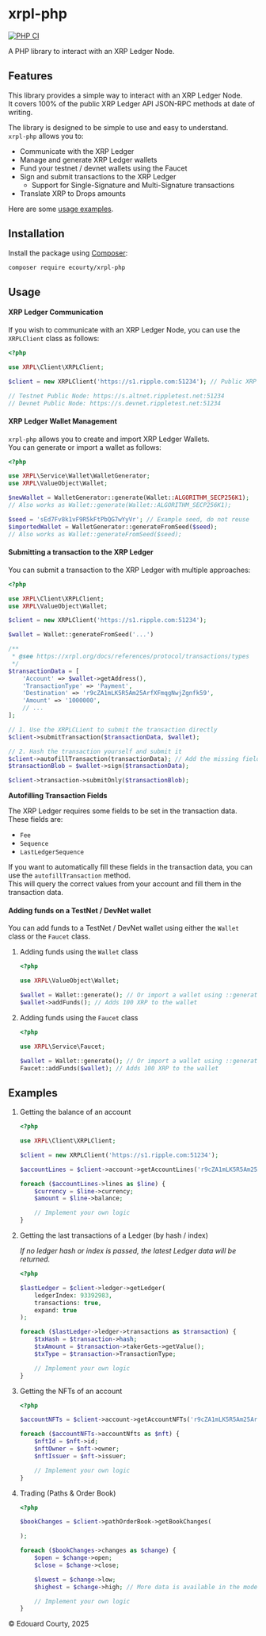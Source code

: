 # xrpl-php

[![PHP CI](https://github.com/EdouardCourty/xrpl-php/actions/workflows/php_ci.yml/badge.svg)](https://github.com/EdouardCourty/xrpl-php/actions/workflows/php_ci.yml)

A PHP library to interact with an XRP Ledger Node.

## Features

This library provides a simple way to interact with an XRP Ledger Node. <br />
It covers 100% of the public XRP Ledger API JSON-RPC methods at date of writing.

The library is designed to be simple to use and easy to understand. <br />
`xrpl-php` allows you to:

- Communicate with the XRP Ledger
- Manage and generate XRP Ledger wallets
- Fund your testnet / devnet wallets using the Faucet
- Sign and submit transactions to the XRP Ledger
  - Support for Single-Signature and Multi-Signature transactions
- Translate XRP to Drops amounts

Here are some [usage examples](#examples).

## Installation

Install the package using [Composer](https://getcomposer.org/): <br />

```bash
composer require ecourty/xrpl-php
```

## Usage

#### XRP Ledger Communication
If you wish to communicate with an XRP Ledger Node, you can use the `XRPLClient` class as follows: <br />

```php
<?php

use XRPL\Client\XRPLClient;

$client = new XRPLClient('https://s1.ripple.com:51234'); // Public XRP Ledger Node

// Testnet Public Node: https://s.altnet.rippletest.net:51234
// Devnet Public Node: https://s.devnet.rippletest.net:51234
```

#### XRP Ledger Wallet Management
`xrpl-php` allows you to create and import XRP Ledger Wallets. <br />
You can generate or import a wallet as follows: <br />

```php
<?php

use XRPL\Service\Wallet\WalletGenerator;
use XRPL\ValueObject\Wallet;

$newWallet = WalletGenerator::generate(Wallet::ALGORITHM_SECP256K1);
// Also works as Wallet::generate(Wallet::ALGORITHM_SECP256K1);

$seed = 'sEd7Fv8k1vF9R5kFtPbQG7wYyVr'; // Example seed, do not reuse
$importedWallet = WalletGenerator::generateFromSeed($seed);
// Also works as Wallet::generateFromSeed($seed);
```

#### Submitting a transaction to the XRP Ledger

You can submit a transaction to the XRP Ledger with multiple approaches: <br />
```php
<?php

use XRPL\Client\XRPLClient;
use XRPL\ValueObject\Wallet;

$client = new XRPLClient('https://s1.ripple.com:51234');

$wallet = Wallet::generateFromSeed('...')

/**
 * @see https://xrpl.org/docs/references/protocol/transactions/types
 */
$transactionData = [
    'Account' => $wallet->getAddress(),
    'TransactionType' => 'Payment',
    'Destination' => 'r9cZA1mLK5R5Am25ArfXFmqgNwjZgnfk59',
    'Amount' => '1000000',
    // ...
];

// 1. Use the XRPLCLient to submit the transaction directly
$client->submitTransaction($transactionData, $wallet);

// 2. Hash the transaction yourself and submit it
$client->autofillTransaction(transactionData); // Add the missing fields if not already set (Fee, Sequence, LastLedgerSequence)
$transactionBlob = $wallet->sign($transactionData);

$client->transaction->submitOnly($transactionBlob);
```

**Autofilling Transaction Fields**

The XRP Ledger requires some fields to be set in the transaction data. <br />
These fields are:
- `Fee`
- `Sequence`
- `LastLedgerSequence`

If you want to automatically fill these fields in the transaction data, you can use the `autofillTransaction` method. <br />
This will query the correct values from your account and fill them in the transaction data.

#### Adding funds on a TestNet / DevNet wallet

You can add funds to a TestNet / DevNet wallet using either the `Wallet` class or the `Faucet` class. <br />

1. Adding funds using the `Wallet` class
    ```php
    <?php
    
    use XRPL\ValueObject\Wallet;
    
    $wallet = Wallet::generate(); // Or import a wallet using ::generateFromSeed
    $wallet->addFunds(); // Adds 100 XRP to the wallet
    ```

2. Adding funds using the `Faucet` class

    ```php
    <?php
    
    use XRPL\Service\Faucet;
    
    $wallet = Wallet::generate(); // Or import a wallet using ::generateFromSeed
    Faucet::addFunds($wallet); // Adds 100 XRP to the wallet
    ```

## Examples

1. Getting the balance of an account
    ```php
    <?php
    
    use XRPL\Client\XRPLClient;
    
    $client = new XRPLClient('https://s1.ripple.com:51234');
    
    $accountLines = $client->account->getAccountLines('r9cZA1mLK5R5Am25ArfXFmqgNwjZgnfk59');
    
    foreach ($accountLines->lines as $line) {
        $currency = $line->currency;
        $amount = $line->balance;
    
        // Implement your own logic
    }
    ```

2. Getting the last transactions of a Ledger (by hash / index)

    _If no ledger hash or index is passed, the latest Ledger data will be returned._
    ```php
    <?php
    
    $lastLedger = $client->ledger->getLedger(
        ledgerIndex: 93392983,
        transactions: true,
        expand: true
    );
    
    foreach ($lastLedger->ledger->transactions as $transaction) {
        $txHash = $transaction->hash;
        $txAmount = $transaction->takerGets->getValue();
        $txType = $transaction->TransactionType;
    
        // Implement your own logic
    }
    ```

3. Getting the NFTs of an account
    ```php
    <?php

    $accountNFTs = $client->account->getAccountNFTs('r9cZA1mLK5R5Am25ArfXFmqgNwjZgnfk59');
    
    foreach ($accountNFTs->accountNfts as $nft) {
        $nftId = $nft->id;
        $nftOwner = $nft->owner;
        $nftIssuer = $nft->issuer;
    
        // Implement your own logic
    }
    ```

4. Trading (Paths & Order Book)
    ```php
    <?php
    
    $bookChanges = $client->pathOrderBook->getBookChanges(
    
    );
    
    foreach ($bookChanges->changes as $change) {
        $open = $change->open;
        $close = $change->close;
    
        $lowest = $change->low;
        $highest = $change->high; // More data is available in the model
    
        // Implement your own logic
    }
    ```

&copy; Edouard Courty, 2025
